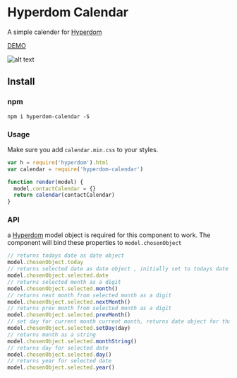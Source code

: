 # Hyperdom Calendar
A simple calender for [Hyperdom](https://github.com/featurist/hyperdom)

[DEMO](https://dobiedad.github.io/hyperdom-calendar/)

![alt text](https://cloud.githubusercontent.com/assets/6469970/25592200/cd4676f4-2eaf-11e7-913d-76cd0b3cb679.png)
## Install

### npm
    npm i hyperdom-calendar -S
### Usage
Make sure you add `calendar.min.css` to your styles.
```JavaScript
var h = require('hyperdom').html
var calendar = require('hyperdom-calendar')

function render(model) {
  model.contactCalendar = {}
  return calendar(contactCalendar)
}
```
### API
a [Hyperdom](https://github.com/featurist/hyperdom) model object is required for this component to work. The component will bind these properties to `model.chosenObject`
```JavaScript
// returns todays date as date object
model.chosenObject.today
// returns selected date as date object , initially set to todays date
model.chosenObject.selected.date
// returns selected month as a digit
model.chosenObject.selected.month()
// returns next month from selected month as a digit
model.chosenObject.selected.nextMonth()
// returns prev month from selected month as a digit
model.chosenObject.selected.prevMonth()
// set day for current month current month, returns date object for that day
model.chosenObject.selected.setDay(day)
// returns month as a string
model.chosenObject.selected.monthString()
// returns day for selected date
model.chosenObject.selected.day()
// returns year for selected date
model.chosenObject.selected.year()
